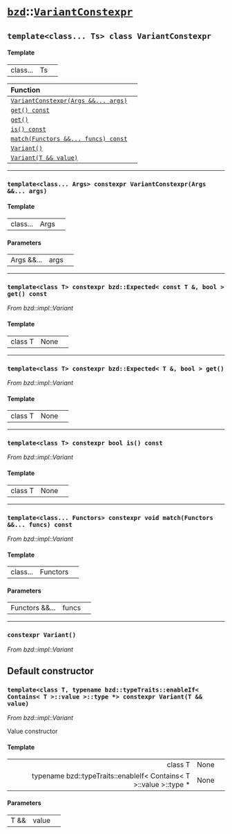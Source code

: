 # [`bzd`](../../index.md)::[`VariantConstexpr`](../index.md)

## `template<class... Ts> class VariantConstexpr`

#### Template
||||
|---:|:---|:---|
|class...|Ts||

|Function||
|:---|:---|
|[`VariantConstexpr(Args &&... args)`](./index.md)||
|[`get() const`](./index.md)||
|[`get()`](./index.md)||
|[`is() const`](./index.md)||
|[`match(Functors &&... funcs) const`](./index.md)||
|[`Variant()`](./index.md)||
|[`Variant(T && value)`](./index.md)||
------
### `template<class... Args> constexpr VariantConstexpr(Args &&... args)`

#### Template
||||
|---:|:---|:---|
|class...|Args||
#### Parameters
||||
|---:|:---|:---|
|Args &&...|args||
------
### `template<class T> constexpr bzd::Expected< const T &, bool > get() const`
*From bzd::impl::Variant*


#### Template
||||
|---:|:---|:---|
|class T|None||
------
### `template<class T> constexpr bzd::Expected< T &, bool > get()`
*From bzd::impl::Variant*


#### Template
||||
|---:|:---|:---|
|class T|None||
------
### `template<class T> constexpr bool is() const`
*From bzd::impl::Variant*


#### Template
||||
|---:|:---|:---|
|class T|None||
------
### `template<class... Functors> constexpr void match(Functors &&... funcs) const`
*From bzd::impl::Variant*


#### Template
||||
|---:|:---|:---|
|class...|Functors||
#### Parameters
||||
|---:|:---|:---|
|Functors &&...|funcs||
------
### `constexpr Variant()`
*From bzd::impl::Variant*

Default constructor
------
### `template<class T, typename bzd::typeTraits::enableIf< Contains< T >::value >::type *> constexpr Variant(T && value)`
*From bzd::impl::Variant*

Value constructor
#### Template
||||
|---:|:---|:---|
|class T|None||
|typename bzd::typeTraits::enableIf< Contains< T >::value >::type *|None||
#### Parameters
||||
|---:|:---|:---|
|T &&|value||
